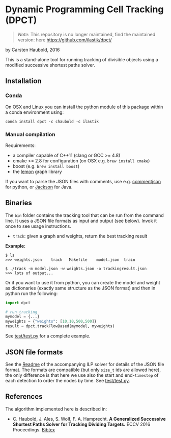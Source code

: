 # Dynamic Programming Cell Tracking (DPCT)

> *Note:* This repository is no longer maintained, find the maintained version: here https://github.com/ilastik/dpct/

by Carsten Haubold, 2016

This is a stand-alone tool for running tracking of divisible objects using a modified successive shortest paths solver.

## Installation

### Conda

On OSX and Linux you can install the python module of this package within a conda environment using:

    conda install dpct -c chaubold -c ilastik

### Manual compilation

Requirements: 

* a compiler capable of C++11 (clang or GCC >= 4.8)
* cmake >= 2.8 for configuration (on OSX e.g. `brew install cmake`)
* boost (e.g. `brew install boost`)
* the [lemon](http://lemon.cs.elte.hu/trac/lemon) graph library

If you want to parse the JSON files with comments, use e.g. [commentjson](https://pypi.python.org/pypi/commentjson/) for python, or [Jackson](https://github.com/FasterXML/jackson-core/wiki/JsonParser-Features) for Java.


## Binaries

The `bin` folder contains the tracking tool that can be run from the command line. 
It uses a JSON file formats as input and output (see below). Invok it once to see usage instructions.

* `track`: given a graph and weights, return the best tracking result

**Example:**
```
$ ls
>>> weights.json	track	Makefile	model.json	train

$ ./track -m model.json -w weights.json -o trackingresult.json
>>> lots of output...
```

Or if you want to use it from python, you can create the model and weight as dictionaries (exactly same structure as the JSON format) and then in python run the following:

```python
import dpct

# run tracking
mymodel = {...}
myweights = {"weights": [10,10,500,500]}
result = dpct.trackFlowBased(mymodel, myweights)

```

See [test/test.py](test/test.py) for a complete example.

## JSON file formats

See the [Readme](https://github.com/chaubold/multiHypothesesTracking/blob/master/Readme.md) of the accompanying ILP solver for details of the JSON file format.
The formats are compatible (but only `size_t` ids are allowed here), the only difference is that here we use also the start and end-`timestep` of each detection
to order the nodes by time. See [test/test.py](test/test.py).

## References

The algorithm implemented here is described in:

* C. Haubold, J. Ales, S. Wolf, F. A. Hamprecht. **A Generalized Successive Shortest Paths Solver for Tracking Dividing Targets.** ECCV 2016 Proceedings. [Bibtex](https://hci.iwr.uni-heidelberg.de/biblio/export/bibtex/6077)
